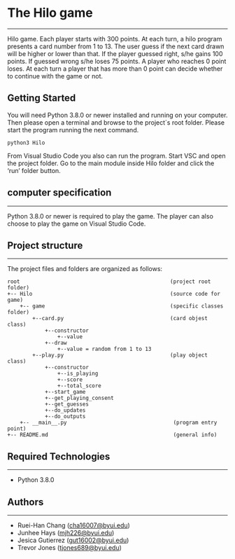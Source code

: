 # The Hilo game
---
Hilo game. Each player starts with 300 points. At each turn, a hilo program presents a card number from 1 to 13. The user guess if the next card drawn will be higher or lower than that. If the player guessed right, s/he gains 100 points. If guessed wrong s/he loses 75 points. A player who reaches 0 point loses. At each turn a player that has more than 0 point can decide whether to continue with the game or not.

## Getting Started
You will need Python 3.8.0 or newer installed and running on your computer. Then please open a terminal and browse to the project´s root folder.
Please start the program running the next command.
```
python3 Hilo
```
From Visual Studio Code you also can run the program. Start VSC and open the project folder. Go to the main module inside Hilo folder and click the ‘run’ folder button.

## computer specification
---
Python 3.8.0 or newer is required to play the game. The player can also choose to play the game on Visual Studio Code.

## Project structure

---
The project files and folders are organized as follows:
```
root                                                (project root folder)
+-- Hilo                                            (source code for game)
    +-- game                                        (specific classes folder)
        +--card.py                                  (card objest class)            
            +--constructor 
                +--value
            +--draw
                +--value = random from 1 to 13 
        +--play.py                                  (play object class)
            +--constructor
                +--is_playing
                +--score
                +--total_score
            +--start_game
            +--get_playing_consent
            +--get_guesses
            +--do_updates
            +--do_outputs           
    +-- __main__.py                                  (program entry point)
+-- README.md                                        (general info)
```

## Required Technologies
---
* Python 3.8.0

## Authors
---
* Ruei-Han Chang (cha16007@byui.edu)
* Junhee Hays (mjh226@byui.edu)
* Jesica Gutierrez (gut16002@byui.edu)
* Trevor Jones (tjones689@byui.edu)